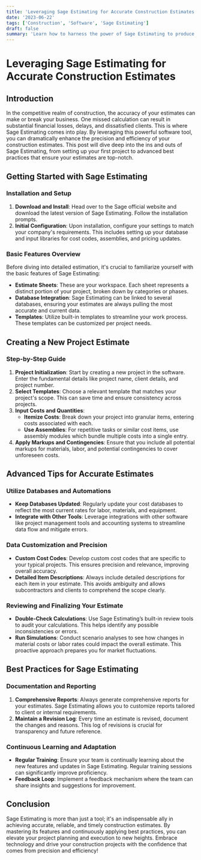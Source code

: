 ```yaml
---
title: 'Leveraging Sage Estimating for Accurate Construction Estimates'
date: '2023-06-22'
tags: ['Construction', 'Software', 'Sage Estimating']
draft: false
summary: 'Learn how to harness the power of Sage Estimating to produce precise, efficient, and reliable construction estimates that can elevate your project planning and execution.'
---
```


# Leveraging Sage Estimating for Accurate Construction Estimates

## Introduction

In the competitive realm of construction, the accuracy of your estimates can make or break your business. One missed calculation can result in substantial financial losses, delays, and dissatisfied clients. This is where Sage Estimating comes into play. By leveraging this powerful software tool, you can dramatically enhance the precision and efficiency of your construction estimates. This post will dive deep into the ins and outs of Sage Estimating, from setting up your first project to advanced best practices that ensure your estimates are top-notch.

## Getting Started with Sage Estimating

### Installation and Setup

1. **Download and Install**: Head over to the Sage official website and download the latest version of Sage Estimating. Follow the installation prompts.
2. **Initial Configuration**: Upon installation, configure your settings to match your company's requirements. This includes setting up your database and input libraries for cost codes, assemblies, and pricing updates.

### Basic Features Overview

Before diving into detailed estimation, it's crucial to familiarize yourself with the basic features of Sage Estimating:

- **Estimate Sheets**: These are your workspace. Each sheet represents a distinct portion of your project, broken down by categories or phases.
- **Database Integration**: Sage Estimating can be linked to several databases, ensuring your estimates are always pulling the most accurate and current data.
- **Templates**: Utilize built-in templates to streamline your work process. These templates can be customized per project needs.

## Creating a New Project Estimate

### Step-by-Step Guide

1. **Project Initialization**: Start by creating a new project in the software. Enter the fundamental details like project name, client details, and project number.
2. **Select Templates**: Choose a relevant template that matches your project's scope. This can save time and ensure consistency across projects.
3. **Input Costs and Quantities**:
    - **Itemize Costs**: Break down your project into granular items, entering costs associated with each.
    - **Use Assemblies**: For repetitive tasks or similar cost items, use assembly modules which bundle multiple costs into a single entry.
4. **Apply Markups and Contingencies**: Ensure that you include all potential markups for materials, labor, and potential contingencies to cover unforeseen costs.

## Advanced Tips for Accurate Estimates

### Utilize Databases and Automations

- **Keep Databases Updated**: Regularly update your cost databases to reflect the most current rates for labor, materials, and equipment.
- **Integrate with Other Tools**: Leverage integrations with other software like project management tools and accounting systems to streamline data flow and mitigate errors.

### Data Customization and Precision

- **Custom Cost Codes**: Develop custom cost codes that are specific to your typical projects. This ensures precision and relevance, improving overall accuracy.
- **Detailed Item Descriptions**: Always include detailed descriptions for each item in your estimate. This avoids ambiguity and allows subcontractors and clients to comprehend the scope clearly.

### Reviewing and Finalizing Your Estimate

- **Double-Check Calculations**: Use Sage Estimating’s built-in review tools to audit your calculations. This helps identify any possible inconsistencies or errors.
- **Run Simulations**: Conduct scenario analyses to see how changes in material costs or labor rates could impact the overall estimate. This proactive approach prepares you for market fluctuations.

## Best Practices for Sage Estimating

### Documentation and Reporting

1. **Comprehensive Reports**: Always generate comprehensive reports for your estimates. Sage Estimating allows you to customize reports tailored to client or internal requirements.
2. **Maintain a Revision Log**: Every time an estimate is revised, document the changes and reasons. This log of revisions is crucial for transparency and future reference.

### Continuous Learning and Adaptation

- **Regular Training**: Ensure your team is continually learning about the new features and updates in Sage Estimating. Regular training sessions can significantly improve proficiency.
- **Feedback Loop**: Implement a feedback mechanism where the team can share insights and suggestions for improvement.

## Conclusion

Sage Estimating is more than just a tool; it's an indispensable ally in achieving accurate, reliable, and timely construction estimates. By mastering its features and continuously applying best practices, you can elevate your project planning and execution to new heights. Embrace technology and drive your construction projects with the confidence that comes from precision and efficiency!